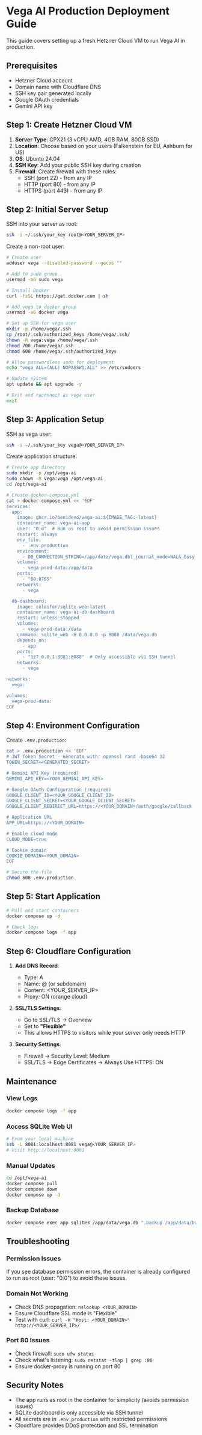# Vega AI Production Deployment Guide

This guide covers setting up a fresh Hetzner Cloud VM to run Vega AI in production.

## Prerequisites

- Hetzner Cloud account
- Domain name with Cloudflare DNS
- SSH key pair generated locally
- Google OAuth credentials
- Gemini API key

## Step 1: Create Hetzner Cloud VM

1. **Server Type**: CPX21 (3 vCPU AMD, 4GB RAM, 80GB SSD)
2. **Location**: Choose based on your users (Falkenstein for EU, Ashburn for US)
3. **OS**: Ubuntu 24.04
4. **SSH Key**: Add your public SSH key during creation
5. **Firewall**: Create firewall with these rules:
   - SSH (port 22) - from any IP
   - HTTP (port 80) - from any IP
   - HTTPS (port 443) - from any IP

## Step 2: Initial Server Setup

SSH into your server as root:

```bash
ssh -i ~/.ssh/your_key root@<YOUR_SERVER_IP>
```

Create a non-root user:

```bash
# Create user
adduser vega --disabled-password --gecos ""

# Add to sudo group
usermod -aG sudo vega

# Install Docker
curl -fsSL https://get.docker.com | sh

# Add vega to docker group
usermod -aG docker vega

# Set up SSH for vega user
mkdir -p /home/vega/.ssh
cp /root/.ssh/authorized_keys /home/vega/.ssh/
chown -R vega:vega /home/vega/.ssh
chmod 700 /home/vega/.ssh
chmod 600 /home/vega/.ssh/authorized_keys

# Allow passwordless sudo for deployment
echo "vega ALL=(ALL) NOPASSWD:ALL" >> /etc/sudoers

# Update system
apt update && apt upgrade -y

# Exit and reconnect as vega user
exit
```

## Step 3: Application Setup

SSH as vega user:

```bash
ssh -i ~/.ssh/your_key vega@<YOUR_SERVER_IP>
```

Create application structure:

```bash
# Create app directory
sudo mkdir -p /opt/vega-ai
sudo chown -R vega:vega /opt/vega-ai
cd /opt/vega-ai

# Create docker-compose.yml
cat > docker-compose.yml << 'EOF'
services:
  app:
    image: ghcr.io/benidevo/vega-ai:${IMAGE_TAG:-latest}
    container_name: vega-ai-app
    user: "0:0"  # Run as root to avoid permission issues
    restart: always
    env_file:
      - .env.production
    environment:
      - DB_CONNECTION_STRING=/app/data/vega.db?_journal_mode=WAL&_busy_timeout=5000&_foreign_keys=ON&_cache_size=10000&_synchronous=NORMAL
    volumes:
      - vega-prod-data:/app/data
    ports:
      - "80:8765"
    networks:
      - vega

  db-dashboard:
    image: coleifer/sqlite-web:latest
    container_name: vega-ai-db-dashboard
    restart: unless-stopped
    volumes:
      - vega-prod-data:/data
    command: sqlite_web -H 0.0.0.0 -p 8080 /data/vega.db
    depends_on:
      - app
    ports:
      - "127.0.0.1:8081:8080"  # Only accessible via SSH tunnel
    networks:
      - vega

networks:
  vega:

volumes:
  vega-prod-data:
EOF
```

## Step 4: Environment Configuration

Create `.env.production`:

```bash
cat > .env.production << 'EOF'
# JWT Token Secret - Generate with: openssl rand -base64 32
TOKEN_SECRET=<GENERATED_SECRET>

# Gemini API Key (required)
GEMINI_API_KEY=<YOUR_GEMINI_API_KEY>

# Google OAuth Configuration (required)
GOOGLE_CLIENT_ID=<YOUR_GOOGLE_CLIENT_ID>
GOOGLE_CLIENT_SECRET=<YOUR_GOOGLE_CLIENT_SECRET>
GOOGLE_CLIENT_REDIRECT_URL=https://<YOUR_DOMAIN>/auth/google/callback

# Application URL
APP_URL=https://<YOUR_DOMAIN>

# Enable cloud mode
CLOUD_MODE=true

# Cookie domain
COOKIE_DOMAIN=<YOUR_DOMAIN>
EOF

# Secure the file
chmod 600 .env.production
```

## Step 5: Start Application

```bash
# Pull and start containers
docker compose up -d

# Check logs
docker compose logs -f app
```

## Step 6: Cloudflare Configuration

1. **Add DNS Record**:
   - Type: A
   - Name: @ (or subdomain)
   - Content: <YOUR_SERVER_IP>
   - Proxy: ON (orange cloud)

2. **SSL/TLS Settings**:
   - Go to SSL/TLS → Overview
   - Set to **"Flexible"**
   - This allows HTTPS to visitors while your server only needs HTTP

3. **Security Settings**:
   - Firewall → Security Level: Medium
   - SSL/TLS → Edge Certificates → Always Use HTTPS: ON

## Maintenance

### View Logs

```bash
docker compose logs -f app
```

### Access SQLite Web UI

```bash
# From your local machine
ssh -L 8081:localhost:8081 vega@<YOUR_SERVER_IP>
# Visit http://localhost:8081
```

### Manual Updates

```bash
cd /opt/vega-ai
docker compose pull
docker compose down
docker compose up -d
```

### Backup Database

```bash
docker compose exec app sqlite3 /app/data/vega.db ".backup /app/data/backup-$(date +%Y%m%d).db"
```

## Troubleshooting

### Permission Issues

If you see database permission errors, the container is already configured to run as root (user: "0:0") to avoid these issues.

### Domain Not Working

- Check DNS propagation: `nslookup <YOUR_DOMAIN>`
- Ensure Cloudflare SSL mode is "Flexible"
- Test with curl: `curl -H "Host: <YOUR_DOMAIN>" http://<YOUR_SERVER_IP>/`

### Port 80 Issues

- Check firewall: `sudo ufw status`
- Check what's listening: `sudo netstat -tlnp | grep :80`
- Ensure docker-proxy is running on port 80

## Security Notes

- The app runs as root in the container for simplicity (avoids permission issues)
- SQLite dashboard is only accessible via SSH tunnel
- All secrets are in `.env.production` with restricted permissions
- Cloudflare provides DDoS protection and SSL termination
